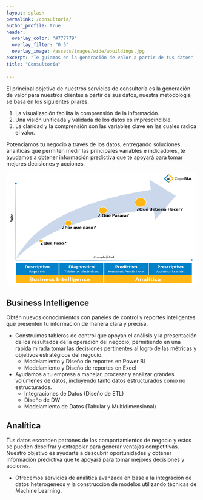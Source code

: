 ```yaml
---
layout: splash
permalink: /consultoria/
author_profile: true
header:
  overlay_color: "#777779"
  overlay_filter: "0.5"
  overlay_image: /assets/images/wide/wbuildings.jpg
excerpt: "Te guiamos en la generación de valor a partir de tus datos"
title: "Consultoría"

---
```


El principal objetivo de nuestros servicios de consultoría es la generación de valor para nuestros clientes a partir de sus datos, nuestra metodología se basa en los siguientes pilares.

1. La visualización facilita la comprensión de la información.
2. Una visión unificada y validada de los datos es imprescindible.
3. La claridad y la comprensión son las variables clave en las cuales radica el valor.

Potenciamos tu negocio a través de los datos, entregando soluciones analíticas que permiten medir las principales variables e indicadores, te ayudamos a obtener información predictiva que te apoyará para tomar mejores decisiones y acciones.

<p align="center">
  <img width="500" height="300" src="/assets/images/cuadrado/procesodata.png">
</p>

## Business Intelligence

Obtén nuevos conocimientos con paneles de control y reportes inteligentes que presenten tu información de manera clara y precisa.

+ Construimos tableros de control que apoyan el análisis y la presentación de los resultados de la operación del negocio, permitiendo en una rápida mirada tomar las decisiones pertinentes al logro de las métricas y objetivos estratégicos del negocio.
    - Modelamiento y Diseño de reportes en Power BI
    - Modelamiento y Diseño de reportes en Excel
+ Ayudamos a tu empresa a manejar, procesar y analizar grandes volúmenes de datos, incluyendo tanto datos estructurados como no estructurados.
  - Integraciones de Datos (Diseño de ETL)
  - Diseño de DW
  - Modelamiento de Datos (Tabular y Multidimensional)

## Analítica

Tus datos esconden patrones de los comportamientos de negocio y estos se pueden descifrar y extrapolar para generar ventajas competitivas. Nuestro objetivo es ayudarte a descubrir oportunidades y obtener información predictiva que te apoyará para tomar mejores decisiones y acciones.

- Ofrecemos servicios de analítica avanzada en base a la integración de datos heterogéneos y la construcción de modelos utilizando técnicas de Machine Learning.
